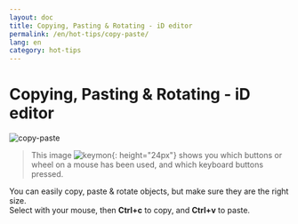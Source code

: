```yaml
---
layout: doc
title: Copying, Pasting & Rotating - iD editor
permalink: /en/hot-tips/copy-paste/
lang: en
category: hot-tips
---
```


Copying, Pasting & Rotating - iD editor
============

![copy-paste][]

> This image ![keymon]{: height="24px"} shows you which buttons or wheel on a mouse has been used, and which keyboard buttons pressed.  

You can easily copy, paste & rotate objects, but make sure they are the right size.  
Select with your mouse, then **Ctrl+c** to copy, and **Ctrl+v** to paste.  

[copy-paste]:/images/hot-tips/copy-paste.gif
[keymon]:/images/hot-tips/keymon.png
